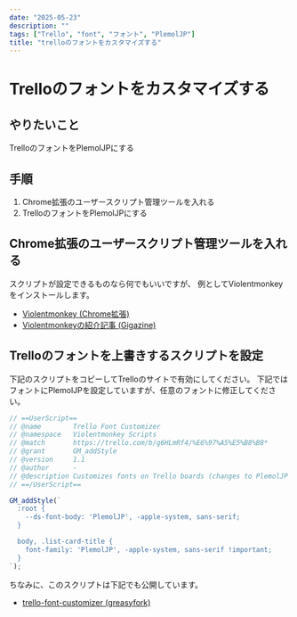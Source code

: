```yaml
---
date: "2025-05-23"
description: ""
tags: ["Trello", "font", "フォント", "PlemolJP"]
title: "trelloのフォントをカスタマイズする"
---
```


# Trelloのフォントをカスタマイズする

## やりたいこと

TrelloのフォントをPlemolJPにする

## 手順

1. Chrome拡張のユーザースクリプト管理ツールを入れる
2. TrelloのフォントをPlemolJPにする

## Chrome拡張のユーザースクリプト管理ツールを入れる

スクリプトが設定できるものなら何でもいいですが、
例としてViolentmonkeyをインストールします。
 - [Violentmonkey (Chrome拡張)](https://chromewebstore.google.com/detail/violentmonkey/jinjaccalgkegednnccohejagnlnfdag)
 - [Violentmonkeyの紹介記事 (Gigazine)](https://gigazine.net/news/20210211-violentmonkey/)

## Trelloのフォントを上書きするスクリプトを設定

下記のスクリプトをコピーしてTrelloのサイトで有効にしてください。
下記ではフォントにPlemolJPを設定していますが、任意のフォントに修正してください。
```jsx
// ==UserScript==
// @name        Trello Font Customizer
// @namespace   Violentmonkey Scripts
// @match       https://trello.com/b/g6HLmRf4/%E6%97%A5%E5%B8%B8*
// @grant       GM_addStyle
// @version     1.1
// @author      -
// @description Customizes fonts on Trello boards (changes to PlemolJP font family)
// ==/UserScript==

GM_addStyle(`
  :root {
    --ds-font-body: 'PlemolJP', -apple-system, sans-serif;
  }

  body, .list-card-title {
    font-family: 'PlemolJP', -apple-system, sans-serif !important;
  }
`);
```

ちなみに、このスクリプトは下記でも公開しています。
- [trello-font-customizer (greasyfork)](https://greasyfork.org/ja/scripts/536875-trello-font-customizer)
